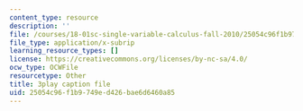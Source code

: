 ```yaml
---
content_type: resource
description: ''
file: /courses/18-01sc-single-variable-calculus-fall-2010/25054c96f1b9749ed426bae6d6460a85_CXKoCMVqM9s.srt
file_type: application/x-subrip
learning_resource_types: []
license: https://creativecommons.org/licenses/by-nc-sa/4.0/
ocw_type: OCWFile
resourcetype: Other
title: 3play caption file
uid: 25054c96-f1b9-749e-d426-bae6d6460a85
---
```

